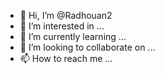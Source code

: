 - 👋 Hi, I’m @Radhouan2
- 👀 I’m interested in ...
- 🌱 I’m currently learning ...
- 💞️ I’m looking to collaborate on ...
- 📫 How to reach me ...

<!---
Radhouan2/Radhouan2 is a ✨ special ✨ repository because its `README.md` (this file) appears on your GitHub profile.
You can click the Preview link to take a look at your cha
